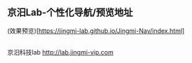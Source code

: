 ## 京汨Lab-个性化导航/预览地址
(效果预览)[https://jingmi-lab.github.io/Jingmi-Nav/index.html]




##
京汨科技lab
http://lab.jingmi-vip.com

